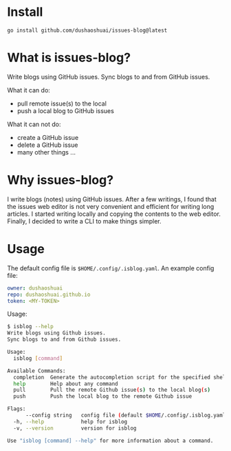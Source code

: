 # Install

```shell
go install github.com/dushaoshuai/issues-blog@latest
```

# What is issues-blog?

Write blogs using GitHub issues. Sync blogs to and from GitHub issues.

What it can do:

* pull remote issue(s) to the local
* push a local blog to GitHub issues

What it can not do:

* create a GitHub issue
* delete a GitHub issue
* many other things ...

# Why issues-blog?

I write blogs (notes) using GitHub issues. After a few writings,
I found that the issues web editor is not very convenient and efficient for writing long articles.
I started writing locally and copying the contents to the web editor.
Finally, I decided to write a CLI to make things simpler.

# Usage

The default config file is `$HOME/.config/.isblog.yaml`. An example config file:

```yaml
owner: dushaoshuai
repo: dushaoshuai.github.io
token: <MY-TOKEN>
```

Usage:

```bash
$ isblog --help 
Write blogs using Github issues.
Sync blogs to and from Github issues.

Usage:
  isblog [command]

Available Commands:
  completion  Generate the autocompletion script for the specified shell
  help        Help about any command
  pull        Pull the remote Github issue(s) to the local blog(s)
  push        Push the local blog to the remote Github issue

Flags:
      --config string   config file (default $HOME/.config/.isblog.yaml)
  -h, --help            help for isblog
  -v, --version         version for isblog

Use "isblog [command] --help" for more information about a command.
```
